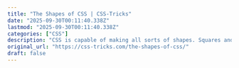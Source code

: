 ```yaml
---
title: "The Shapes of CSS | CSS-Tricks"
date: "2025-09-30T00:11:40.338Z"
lastmod: "2025-09-30T00:11:40.338Z"
categories: ["CSS"]
description: "CSS is capable of making all sorts of shapes. Squares and rectangles are easy, as they are the natural shapes of the web. Add a width and height and you have"
original_url: "https://css-tricks.com/the-shapes-of-css/"
draft: false
---
```

